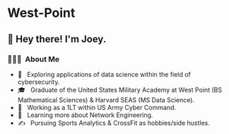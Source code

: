 # West-Point

<h2> 👋 Hey there! I'm Joey.</h2>

<h3> 👨🏻‍💻 &nbsp;About Me </h3>

- 🤔 &nbsp; Exploring applications of data science within the field of cybersecurity.
- 🎓 &nbsp; Graduate of the United States Military Academy at West Point (BS Mathematical Sciences) & Harvard SEAS (MS Data Science).
- 💼 &nbsp; Working as a 1LT within US Army Cyber Command.
- 🌱 &nbsp; Learning more about Network Engineering.
- ✍️ &nbsp; Pursuing Sports Analytics & CrossFit as hobbies/side hustles.
